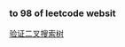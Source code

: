 ### to 98 of leetcode websit

[验证二叉搜索树](https://leetcode-cn.com/problems/validate-binary-search-tree/)